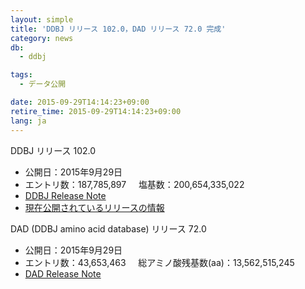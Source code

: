 ```yaml
---
layout: simple
title: 'DDBJ リリース 102.0，DAD リリース 72.0 完成'
category: news
db:
  - ddbj

tags:
  - データ公開

date: 2015-09-29T14:14:23+09:00
retire_time: 2015-09-29T14:14:23+09:00
lang: ja
---
```


<p><span class="font-bold">DDBJ リリース 102.0</span></p>

<ul>
    <li><span class="font-bold">公開日：</span>2015年9月29日</li>
    <li><span class="font-bold">エントリ数：</span>187,785,897     <span class="font-bold">塩基数：</span>200,654,335,022</li>
    <li><a href="https://ddbj.nig.ac.jp/public/ddbj_database/release_note_archive/ddbj/ddbjrel.102.txt">DDBJ Release Note</a></li>
    <li><a href="/latest-releases.html">現在公開されているリリースの情報</a></li>
</ul><span class="font-bold">DAD (DDBJ amino acid database) リリース 72.0</span>

<ul>
    <li><span class="font-bold">公開日：</span>2015年9月29日</li>
    <li><span class="font-bold">エントリ数：</span>43,653,463     <span class="font-bold">総アミノ酸残基数(aa)：</span>13,562,515,245</li>
    <li><a href="https://ddbj.nig.ac.jp/public/ddbj_database/release_note_archive/dad/dadrel.72.txt">DAD Release Note</a></li>
</ul>
